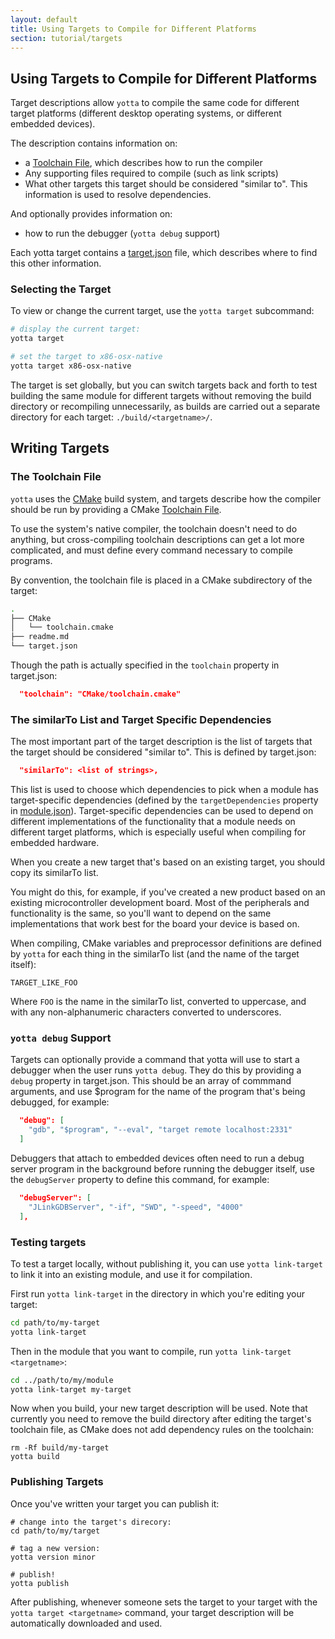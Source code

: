 ```yaml
---
layout: default
title: Using Targets to Compile for Different Platforms
section: tutorial/targets
---
```


## Using Targets to Compile for Different Platforms

Target descriptions allow `yotta` to compile the same code for different target
platforms (different desktop operating systems, or different embedded devices).

The description contains information on:

 * a [Toolchain File](#toolchainfile), which describes how to run the compiler
 * Any supporting files required to compile (such as link scripts)
 * What other targets this target should be considered "similar to". This
   information is used to resolve dependencies.

And optionally provides information on:

 * how to run the debugger (`yotta debug` support)

Each yotta target contains a [target.json](../reference/target.html) file, which
describes where to find this other information.

### Selecting the Target

To view or change the current target, use the `yotta target` subcommand:

```sh
# display the current target:
yotta target

# set the target to x86-osx-native
yotta target x86-osx-native
```

The target is set globally, but you can switch targets back and forth to test
building the same module for different targets without removing the build
directory or recompiling unnecessarily, as builds are carried out a separate
directory for each target: `./build/<targetname>/`.


## Writing Targets

<a name="toolchainfile"></a>
### The Toolchain File
`yotta` uses the [CMake](http://www.cmake.org) build system, and targets
describe how the compiler should be run by providing a CMake [Toolchain
File](http://www.cmake.org/cmake/help/v3.0/manual/cmake-toolchains.7.html).

To use the system's native compiler, the toolchain doesn't need to do anything,
but cross-compiling toolchain descriptions can get a lot more complicated, and
must define every command necessary to compile programs.

By convention, the toolchain file is placed in a CMake subdirectory of the
target:

```sh
.
├── CMake
│   └── toolchain.cmake
├── readme.md
└── target.json
```

Though the path is actually specified in the `toolchain` property in target.json:

```json
  "toolchain": "CMake/toolchain.cmake"
```

<a name="similarto"></a>
### The similarTo List and Target Specific Dependencies
The most important part of the target description is the list of targets that
the target should be considered "similar to". This is defined by target.json:

```json
  "similarTo": <list of strings>,
```

This list is used to choose which dependencies to pick when a module has
target-specific dependencies (defined by the `targetDependencies` property in
[module.json](../reference/module.html)). Target-specific dependencies can be
used to depend on different implementations of the functionality that a module
needs on different target platforms, which is especially useful when compiling
for embedded hardware.

When you create a new target that's based on an existing target, you should
copy its similarTo list. 

You might do this, for example, if you've created a new product based on an
existing microcontroller development board. Most of the peripherals and
functionality is the same, so you'll want to depend on the same implementations
that work best for the board your device is based on.

When compiling, CMake variables and preprocessor definitions are defined by
`yotta` for each thing in the similarTo list (and the name of the target
itself):

```
TARGET_LIKE_FOO
```

Where `FOO` is the name in the similarTo list, converted to uppercase, and with
any non-alphanumeric characters converted to underscores.


### `yotta debug` Support
Targets can optionally provide a command that yotta will use to start a
debugger when the user runs `yotta debug`. They do this by providing a
`debug` property in target.json. This should be an array of commmand arguments,
and use $program for the name of the program that's being debugged, for example:

```json
  "debug": [
    "gdb", "$program", "--eval", "target remote localhost:2331"
  ]
```

Debuggers that attach to embedded devices often need to run a debug server
program in the background before running the debugger itself, use the
`debugServer` property to define this command, for example:

```json
  "debugServer": [
    "JLinkGDBServer", "-if", "SWD", "-speed", "4000"
  ],
```


### Testing targets
To test a target locally, without publishing it, you can use
`yotta link-target` to link it into an existing module, and use it for
compilation.

First run `yotta link-target` in the directory in which you're editing your
target:

```sh
cd path/to/my-target
yotta link-target
```

Then in the module that you want to compile, run
`yotta link-target <targetname>`:

```sh
cd ../path/to/my/module
yotta link-target my-target
```

Now when you build, your new target description will be used. Note that
currently you need to remove the build directory after editing the target's
toolchain file, as CMake does not add dependency rules on the toolchain:

```
rm -Rf build/my-target
yotta build
```


### Publishing Targets
Once you've written your target you can publish it:

```
# change into the target's direcory:
cd path/to/my/target

# tag a new version:
yotta version minor

# publish!
yotta publish
```

After publishing, whenever someone sets the target to your target with the
`yotta target <targetname>` command, your target description will be
automatically downloaded and used.

